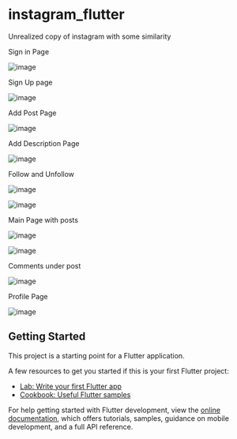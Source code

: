 # instagram_flutter

Unrealized copy of instagram with some similarity

Sign in Page

![image](https://github.com/RakhmanSabirov/instagram_copy_flutter/assets/140696861/2101dfad-4135-4138-af30-07bc98b9d761)

Sign Up page

![image](https://github.com/RakhmanSabirov/instagram_copy_flutter/assets/140696861/f3a56b57-c6d1-4311-9412-27d52cea0829)

Add Post Page

![image](https://github.com/RakhmanSabirov/instagram_copy_flutter/assets/140696861/6a6114ca-bbc2-42dc-9b35-e2959c3d82f6)

Add Description Page

![image](https://github.com/RakhmanSabirov/instagram_copy_flutter/assets/140696861/6a58825a-3189-4303-a2ff-6044cef0f037)

Follow and Unfollow 

![image](https://github.com/RakhmanSabirov/instagram_copy_flutter/assets/140696861/0a7805c6-4917-48db-9127-04321bbaea05)

![image](https://github.com/RakhmanSabirov/instagram_copy_flutter/assets/140696861/e713e8e3-d617-4254-a536-570f4b6cb796)

Main Page with posts

![image](https://github.com/RakhmanSabirov/instagram_copy_flutter/assets/140696861/1f4d6c12-6abf-4e31-9705-198f5e1cbdd5)

![image](https://github.com/RakhmanSabirov/instagram_copy_flutter/assets/140696861/c2aeccdb-b4b0-4f49-a2b3-97c57f329a43)

Comments under post

![image](https://github.com/RakhmanSabirov/instagram_copy_flutter/assets/140696861/67895ab7-b88b-4c67-8763-9961375858ed)


Profile Page

![image](https://github.com/RakhmanSabirov/instagram_copy_flutter/assets/140696861/208b0e58-20da-461f-b007-84f7a5174231)



## Getting Started

This project is a starting point for a Flutter application.

A few resources to get you started if this is your first Flutter project:

- [Lab: Write your first Flutter app](https://docs.flutter.dev/get-started/codelab)
- [Cookbook: Useful Flutter samples](https://docs.flutter.dev/cookbook)

For help getting started with Flutter development, view the
[online documentation](https://docs.flutter.dev/), which offers tutorials,
samples, guidance on mobile development, and a full API reference.
